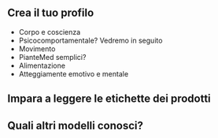 ## Crea il tuo profilo


- Corpo e coscienza 
- Psicocomportamentale? Vedremo in seguito
- Movimento 
- PianteMed semplici? 
- Alimentazione
- Atteggiamente emotivo e mentale

## Impara a leggere le etichette dei prodotti

## Quali altri modelli conosci?
<!--stackedit_data:
eyJoaXN0b3J5IjpbMTQyNzI0NzQyNl19
-->
